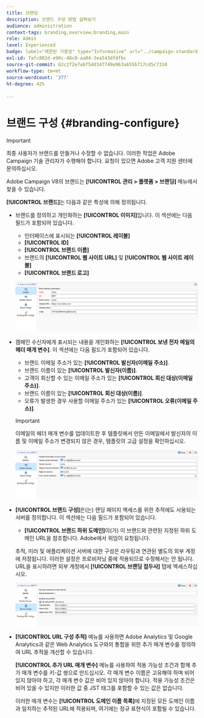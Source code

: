 ```yaml
---
title: 브랜딩
description: 브랜드 구성 방법 살펴보기
audience: administration
context-tags: branding,overview;branding,main
role: Admin
level: Experienced
badge: label="제한된 가용성" type="Informative" url="../campaign-standard-migration-home.md" tooltip="마이그레이션된 사용자 Campaign Standard으로 제한됨"
exl-id: 7afc802d-e90c-48c8-aa04-3ea543dfdfbc
source-git-commit: 62c2f2e7a6f5dd347749e963a655b717cd5c7310
workflow-type: tm+mt
source-wordcount: '377'
ht-degree: 42%

---
```


# 브랜드 구성 {#branding-configure}

>[!IMPORTANT]
>
>최종 사용자가 브랜드를 만들거나 수정할 수 없습니다. 이러한 작업은 Adobe Campaign 기술 관리자가 수행해야 합니다. 요청이 있으면 Adobe 고객 지원 센터에 문의하십시오.

Adobe Campaign V8의 브랜드는 **[!UICONTROL 관리 > 플랫폼 > 브랜딩]** 메뉴에서 찾을 수 있습니다.

**[!UICONTROL 브랜드]**&#x200B;는 다음과 같은 특성에 의해 정의됩니다.

* 브랜드를 정의하고 개인화하는 **[!UICONTROL 이미지]**&#x200B;입니다. 이 섹션에는 다음 필드가 포함되어 있습니다.

   * 인터페이스에 표시되는 **[!UICONTROL 레이블]**
   * **[!UICONTROL ID]**
   * **[!UICONTROL 브랜드 이름]**
   * 브랜드의 **[!UICONTROL 웹 사이트 URL]** 및 **[!UICONTROL 웹 사이트 레이블]**
   * **[!UICONTROL 브랜드 로고]**

  ![](assets/branding_1.png)

* 캠페인 수신자에게 표시되는 내용을 개인화하는 **[!UICONTROL 보낸 전자 메일의 헤더 매개 변수]**. 이 섹션에는 다음 필드가 포함되어 있습니다.

   * 브랜드 이메일 주소가 있는 **[!UICONTROL 발신자(이메일 주소)]**.
   * 브랜드 이름이 있는 **[!UICONTROL 발신자(이름)]**.
   * 고객이 회신할 수 있는 이메일 주소가 있는 **[!UICONTROL 회신 대상(이메일 주소)]**.
   * 브랜드 이름이 있는 **[!UICONTROL 회신 대상(이름)]**.
   * 오류가 발생한 경우 사용할 이메일 주소가 있는 **[!UICONTROL 오류(이메일 주소)]**.

  >[!IMPORTANT]
  >
  >이메일의 헤더 매개 변수를 업데이트한 후 템플릿에서 만든 이메일에서 발신자의 이름 및 이메일 주소가 변경되지 않은 경우, 템플릿의 고급 설정을 확인하십시오.

  ![](assets/branding_2.png)

* **[!UICONTROL 브랜드 구성]**&#x200B;은(는) 랜딩 페이지 액세스를 위한 추적에도 사용되는 서버를 정의합니다. 이 섹션에는 다음 필드가 포함되어 있습니다.

   * **[!UICONTROL 브랜드 하위 도메인]**&#x200B;이(가) 이 브랜드와 관련된 지정된 하위 도메인 URL을 참조합니다. Adobe에서 위임이 요청됩니다.

  추적, 미러 및 애플리케이션 서버에 대한 구성은 라우팅과 연관된 별도의 외부 계정에 저장됩니다. 이러한 설정은 프로비저닝 중에 적용되므로 수정해서는 안 됩니다. URL을 표시하려면 외부 계정에서 **[!UICONTROL 브랜딩 접두사]** 탭에 액세스하십시오.

  ![](assets/branding_3.png)

* **[!UICONTROL URL 구성 추적]** 메뉴를 사용하면 Adobe Analytics 및 Google Analytics과 같은 Web Analytics 도구와의 통합을 위한 추가 매개 변수를 정의하여 URL 추적을 개선할 수 있습니다.

  **[!UICONTROL 추가 URL 매개 변수]** 메뉴를 사용하여 적용 가능성 조건과 함께 추가 매개 변수를 키-값 쌍으로 만드십시오. 각 매개 변수 이름은 고유해야 하며 비어 있지 않아야 하고, 각 매개 변수 값은 비어 있지 않아야 합니다. 적용 가능성 조건은 비어 있을 수 있지만 이러한 값 중 JST 태그를 포함할 수 있는 값은 없습니다.

  이러한 매개 변수는 **[!UICONTROL 도메인 이름 목록]**&#x200B;에 지정된 모든 도메인 이름과 일치하는 추적된 URL에 적용되며, 여기에는 정규 표현식이 포함될 수 있습니다.
